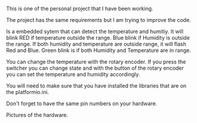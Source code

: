 

This is one of the personal project that I have been working.

The project has the same requirements but I am trying to improve the code.

Is a embedded sytem that can detect the temperature and humitiy. It will blink RED if temperature outside the range. Blue
blink if Humidity is outside the range. If both humidity and temperature are outside range, it will flash Red and Blue. Green blink is if both Humidity and Temperature are in range.

You can change the temperature with the rotary encoder. If you press the switcher you can change state and with the button of the rotary encoder you can set the temperature and humidity accordingly.

You will need to make sure that you have installed the libraries that are on the platformio.ini.

Don't forget to have the same pin numbers on your hardware. 

Pictures of the hardware.
